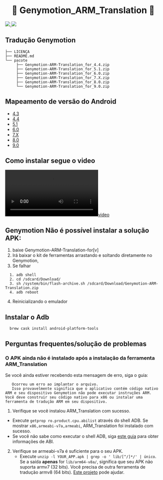 ​<h1 align="center">:rocket: Genymotion_ARM_Translation :rocket: </h1>

<p alinhar="centro">
<a href="https://github.com/m9rc0">
   <img src="https://img.shields.io/website-up-down-green-red/https/shields.io.svg?label=m9rc0">
</a>
<a href="https://github.com/m9rc0/Genymotion_ARM_Translation">
     <img src="https://img.shields.io/github/license/mashape/apistatus.svg">
</a>
</p>

## Tradução Genymotion

```
├── LICENÇA
├── README.md
└── pacote
     ├── Genymotion-ARM-Translation_for_4.4.zip
     ├── Genymotion-ARM-Translation_for_5.1.zip
     ├── Genymotion-ARM-Translation_for_6.0.zip
     ├── Genymotion-ARM-Translation_for_7.X.zip
     ├── Genymotion-ARM-Translation_for_8.0.zip
     └── Genymotion-ARM-Translation_for_9.0.zip
```

## Mapeamento de versão do Android

* [4.3](/package/Genymotion-ARM-Translation_for_4.3.zip)
* [4.4](/package/Genymotion-ARM-Translation_for_4.4.zip)
* [5.1](/package/Genymotion-ARM-Translation_for_5.1.zip)
* [6.0](/package/Genymotion-ARM-Translation_for_6.0.zip)
* [7.X](/package/Genymotion-ARM-Translation_for_7.X.zip)
* [8.0](/package/Genymotion-ARM-Translation_for_8.0.zip)
* [9.0](/package/Genymotion-ARM-Translation_for_9.0.zip)

## Como instalar segue o video

[![video](https://github.com/Linux-XP/Genymotion_ARM_Translation/raw/main/Genymotion.mp4)](https://github.com/Linux-XP/Genymotion_ARM_Translation/blob/main/Genymotion.mp4)

## Genymotion Não é possível instalar a solução APK:

1. baixe Genymotion-ARM-Translation-for[v]
2. Irá baixar o kit de ferramentas arrastando e soltando diretamente no Genymotion,
3. Se falhar
```
  1. adb shell
  2. cd /sdcard/Download/
  3. sh /system/bin/flash-archive.sh /sdcard/Download/Genymotion-ARM-Translation.zip
  4. adb reboot
```
4. Reinicializando o emulador

## Instalar o Adb

```bash
  brew cask install android-platform-tools
```

## Perguntas frequentes/solução de problemas

### O APK ainda não é instalado após a instalação da ferramenta ARM_Translation

Se você ainda estiver recebendo esta mensagem de erro, siga o guia:

```
   Ocorreu um erro ao implantar o arquivo.
   Isso provavelmente significa que o aplicativo contém código nativo ARM e seu dispositivo Genymotion não pode executar instruções ARM. Você deve construir seu código nativo para x86 ou instalar uma ferramenta de tradução ARM em seu dispositivo.
```

1. Verifique se você instalou ARM_Translation com sucesso.
  - Execute `getprop ro.product.cpu.abilist` através do shell ADB. Se mostrar `x86,armeabi-v7a,armeabi`, ARM_Translation foi instalado com sucesso.
  - Se você não sabe como executar o shell ADB, siga [este guia](https://docs.genymotion.com/desktop/041_Deploying_an_app/#install-the-arm-translation-tools) para obter informações de ABI.

2. Verifique se armeabi-v7a é suficiente para o seu APK.
   - Execute `unzip -l YOUR_APP.apk | grep -o ' lib/[^/]*/' | único`. Se a saída **apenas** for `lib/arm64-v8a/`, significa que seu APK não suporta armv7 (32 bits). Você precisa de outra ferramenta de tradução armv8 (64 bits). [Este projeto](https://github.com/niizam/Genymotion_A11_libhoudini) pode ajudar.
